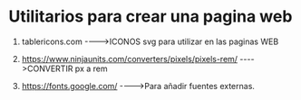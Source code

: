 # Utilitarios para crear una pagina web

1. tablericons.com ---->ICONOS svg para utilizar en las paginas WEB

2. https://www.ninjaunits.com/converters/pixels/pixels-rem/ ---->CONVERTIR px a rem

3. https://fonts.google.com/ ---->Para añadir fuentes externas.
